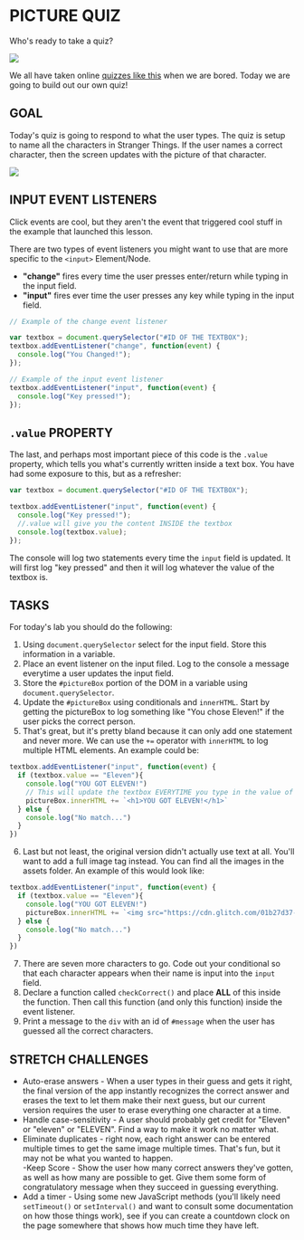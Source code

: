 # PICTURE QUIZ


Who's ready to take a quiz?

![](quiz.gif)

We all have taken online [quizzes like this](https://www.sporcle.com/games/g/world) when we are bored. Today we are going to build out our own quiz!

## GOAL


Today's quiz is going to respond to what the user types. The quiz is setup to name all the characters in Stranger Things. If the user names a correct character, then the screen updates with the picture of that character.

![](https://media.giphy.com/media/MYyJlxHOplSfcRaill/giphy.gif)

## INPUT EVENT LISTENERS


Click events are cool, but they aren't the event that triggered cool stuff in the example that launched this lesson.

There are two types of event listeners you might want to use that are more specific to the `<input>` Element/Node.

- **"change"** fires every time the user presses enter/return while typing in the input field.
- **"input"** fires ever time the user presses any key while typing in the input field.

```javascript
// Example of the change event listener

var textbox = document.querySelector("#ID OF THE TEXTBOX");
textbox.addEventListener("change", function(event) {
  console.log("You Changed!");
});

// Example of the input event listener
textbox.addEventListener("input", function(event) {
  console.log("Key pressed!");
});
```

## `.value` PROPERTY

The last, and perhaps most important piece of this code is the `.value` property, which tells you what's currently written inside a text box. You have had some exposure to this, but as a refresher:

```javascript
var textbox = document.querySelector("#ID OF THE TEXTBOX");

textbox.addEventListener("input", function(event) {
  console.log("Key pressed!");
  //.value will give you the content INSIDE the textbox
  console.log(textbox.value);
});
```

The console will log two statements every time the `input` field is updated. It will first log "key pressed" and then it will log whatever the value of the textbox is.

## TASKS


For today's lab you should do the following:

1. Using `document.querySelector` select for the input field. Store this information in a variable. 
2. Place an event listener on the input filed. Log to the console a message everytime a user updates the input field.
3. Store the `#pictureBox` portion of the DOM in a variable using `document.querySelector`.
4. Update the `#pictureBox` using conditionals and `innerHTML`. Start by getting the pictureBox to log something like "You chose Eleven!" if the user picks the correct person.
5. That's great, but it's pretty bland because it can only add one statement and never more. We can use the `+=` operator with `innerHTML` to log multiple HTML elements. An example could be:
```javascript
textbox.addEventListener("input", function(event) {
  if (textbox.value == "Eleven"){
    console.log("YOU GOT ELEVEN!")
    // This will update the textbox EVERYTIME you type in the value of "Eleven"
    pictureBox.innerHTML += `<h1>YOU GOT ELEVEN!</h1>`
  } else {
    console.log("No match...")
  }
})
```
6. Last but not least, the original version didn't actually use text at all. You'll want to add a full image tag instead. You can find all the images in the assets folder. An example of this would look like:
```javascript
textbox.addEventListener("input", function(event) {
  if (textbox.value == "Eleven"){
    console.log("YOU GOT ELEVEN!")
    pictureBox.innerHTML += `<img src="https://cdn.glitch.com/01b27d37-a07e-4e2e-8caf-659256274937%2FScreen%20Shot%202019-08-08%20at%208.39.11%20AM.png?v=1565269664594"/>`
  } else {
    console.log("No match...")
  }
})
```
7. There are seven more characters to go. Code out your conditional so that each character appears when their name is input into the `input` field.
8. Declare a function called `checkCorrect()` and place **ALL** of this inside the function. Then call this function (and only this function) inside the event listener.
9. Print a message to the `div` with an id of `#message` when the user has guessed all the correct characters.

## STRETCH CHALLENGES
- Auto-erase answers - When a user types in their guess and gets it right, the final version of the app instantly recognizes the correct answer and erases the text to let them make their next guess, but our current version requires the user to erase everything one character at a time.  
- Handle case-sensitivity - A user should probably get credit for "Eleven" or "eleven" or "ELEVEN". Find a way to make it work no matter what.  
- Eliminate duplicates - right now, each right answer can be entered multiple times to get the same image multiple times. That's fun, but it may not be what you wanted to happen.  
-Keep Score - Show the user how many correct answers they've gotten, as well as how many are possible to get. Give them some form of congratulatory message when they succeed in guessing everything.
- Add a timer - Using some new JavaScript methods (you'll likely need `setTimeout()` or `setInterval()` and want to consult some documentation on how those things work), see if you can create a countdown clock on the page somewhere that shows how much time they have left.  

